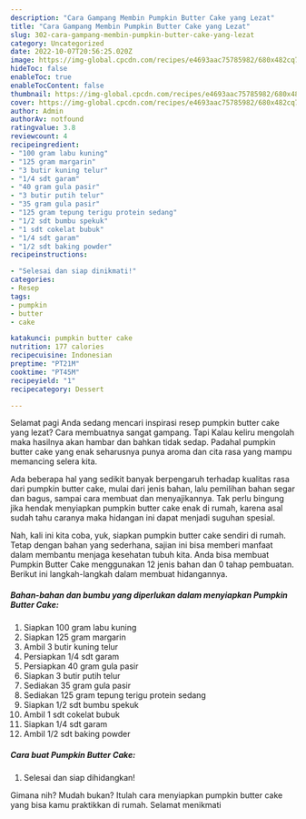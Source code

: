 ```yaml
---
description: "Cara Gampang Membin Pumpkin Butter Cake yang Lezat"
title: "Cara Gampang Membin Pumpkin Butter Cake yang Lezat"
slug: 302-cara-gampang-membin-pumpkin-butter-cake-yang-lezat
category: Uncategorized
date: 2022-10-07T20:56:25.020Z
image: https://img-global.cpcdn.com/recipes/e4693aac75785982/680x482cq70/pumpkin-butter-cake-foto-resep-utama.jpg
hideToc: false
enableToc: true
enableTocContent: false
thumbnail: https://img-global.cpcdn.com/recipes/e4693aac75785982/680x482cq70/pumpkin-butter-cake-foto-resep-utama.jpg
cover: https://img-global.cpcdn.com/recipes/e4693aac75785982/680x482cq70/pumpkin-butter-cake-foto-resep-utama.jpg
author: Admin
authorAv: notfound
ratingvalue: 3.8
reviewcount: 4
recipeingredient:
- "100 gram labu kuning"
- "125 gram margarin"
- "3 butir kuning telur"
- "1/4 sdt garam"
- "40 gram gula pasir"
- "3 butir putih telur"
- "35 gram gula pasir"
- "125 gram tepung terigu protein sedang"
- "1/2 sdt bumbu spekuk"
- "1 sdt cokelat bubuk"
- "1/4 sdt garam"
- "1/2 sdt baking powder"
recipeinstructions:

- "Selesai dan siap dinikmati!"
categories:
- Resep
tags:
- pumpkin
- butter
- cake

katakunci: pumpkin butter cake 
nutrition: 177 calories
recipecuisine: Indonesian
preptime: "PT21M"
cooktime: "PT45M"
recipeyield: "1"
recipecategory: Dessert

---
```



Selamat pagi Anda sedang mencari inspirasi resep pumpkin butter cake yang lezat? Cara membuatnya sangat gampang. Tapi Kalau keliru mengolah maka hasilnya akan hambar dan bahkan tidak sedap. Padahal pumpkin butter cake yang enak seharusnya punya aroma dan cita rasa yang mampu memancing selera kita.


Ada beberapa hal yang sedikit banyak berpengaruh terhadap kualitas rasa dari pumpkin butter cake, mulai dari jenis bahan, lalu pemilihan bahan segar dan bagus, sampai cara membuat dan menyajikannya. Tak perlu bingung jika hendak menyiapkan pumpkin butter cake enak di rumah, karena asal sudah tahu caranya maka hidangan ini dapat menjadi suguhan spesial.




Nah, kali ini kita coba, yuk, siapkan pumpkin butter cake sendiri di rumah. Tetap dengan bahan yang sederhana, sajian ini bisa memberi manfaat dalam membantu menjaga kesehatan tubuh kita. Anda bisa membuat Pumpkin Butter Cake menggunakan 12 jenis bahan dan 0 tahap pembuatan. Berikut ini langkah-langkah dalam membuat hidangannya.

<!--inarticleads1-->

##### Bahan-bahan dan bumbu yang diperlukan dalam menyiapkan Pumpkin Butter Cake:

1. Siapkan 100 gram labu kuning
1. Siapkan 125 gram margarin
1. Ambil 3 butir kuning telur
1. Persiapkan 1/4 sdt garam
1. Persiapkan 40 gram gula pasir
1. Siapkan 3 butir putih telur
1. Sediakan 35 gram gula pasir
1. Sediakan 125 gram tepung terigu protein sedang
1. Siapkan 1/2 sdt bumbu spekuk
1. Ambil 1 sdt cokelat bubuk
1. Siapkan 1/4 sdt garam
1. Ambil 1/2 sdt baking powder




<!--inarticleads2-->

##### Cara buat Pumpkin Butter Cake:


1. Selesai dan siap dihidangkan!



Gimana nih? Mudah bukan? Itulah cara menyiapkan pumpkin butter cake yang bisa kamu praktikkan di rumah. Selamat menikmati
